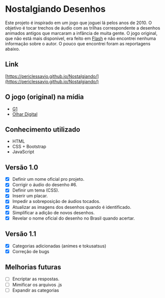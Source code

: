 # Nostalgiando Desenhos
Este projeto é inspirado em um jogo que joguei lá pelos anos de 2010. O objetivo é tocar trechos de áudio com as trilhas correspondente a desenhos animados antigos que marcaram a infância de muita gente. O jogo original, que não está mais disponível, era feito em [Flash](https://pt.wikipedia.org/wiki/Adobe_Flash) e não encontrei nenhuma informação sobre o autor. O pouco que encontrei foram as reportagens abaixo.

## Link
[https://periclessavio.github.io/Nostalgiando/](https://periclessavio.github.io/Nostalgiando/)

## O jogo (original) na mídia
- [G1](https://g1.globo.com/Noticias/Tecnologia/0,,MUL166680-6174,00-WEBGAME+HOMENAGEIA+DESENHOS+ANIMADOS.html)
- [Olhar Digital](https://www.youtube.com/watch?v=O8BRVvyF9aE)

## Conhecimento utilizado
 - HTML
 - CSS + Bootstrap
 - JavaScript

## Versão 1.0
- [x] Definir um nome oficial pro projeto.
- [x] Corrigir o áudio do desenho #6.
- [x] Definir um tema (CSS).
- [x] Inserir um placar.
- [x] Impedir a sobreposição de áudios tocados.
- [x] Atualizar as imagens dos desenhos quando é identificado.
- [x] Simplificar a adição de novos desenhos.
- [x] Revelar o nome oficial do desenho no Brasil quando acertar.

## Versão 1.1
- [x] Categorias adicionadas (animes e tokusatsus)
- [x] Correção de bugs

## Melhorias futuras
- [ ] Encriptar as respostas.
- [ ] Mimificar os arquivos .js
- [ ] Expandir as categorias
